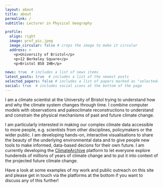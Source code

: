```yaml
---
layout: about
title: about
permalink: /
subtitle: Lecturer in Physical Geography

profile:
  align: right
  image: prof_pic.jpeg
  image_circular: false # crops the image to make it circular
  address: >
    <p>University of Bristol</p>
    <p>12 Berkeley Square</p>
    <p>Bristol BS8 1HB</p>

news: true  # includes a list of news items
latest_posts: true  # includes a list of the newest posts
selected_papers: false # includes a list of papers marked as "selected={true}"
social: true  # includes social icons at the bottom of the page
---
```


I am a climate scientist at the University of Bristol trying to understand how and why the climate system changes through time. I combine computer models with observations and paleoclimate reconstructions to understand and constrain the physical mechanisms of past and future climate change. 

I am particularly interested in making our complex climate data accessible to more people, e.g. scientists from other disciplines, policymakers or the wider public. I am developing hands-on, interactive visualisations to share the beauty of the underlying environmental data and to give people new tools to make informed, data-based decions for their own future. I am currently developing the [ClimateArchive](https://climatearchive.org) platform to let everyone explore hundereds of millions of years of climate change and to put it into context of the projected future climate change.

Have a look at some examples of my work and public outreach on this site and please get in touch via the platforms at the bottom if you want to discuss any of this further! 
